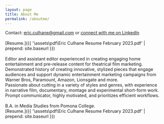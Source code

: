 ```yaml
---
layout: page
title: About Me
permalink: /aboutme/
---
```

<!-- 
Connect with me on LinkedIn.
[Resume.]({{ '\assets\pdf\Eric Culhane Assistant Editing Resume.pdf' | prepend: site.baseurl }}) -->



Contact: eric.culhane@gmail.com or <a href="https://www.linkedin.com/in/eric-culhane/">connect with me on LinkedIn</a> 
<br>
<br>
[Resume.]({{ '\assets\pdf\Eric Culhane Resume February 2023.pdf' | prepend: site.baseurl }})
<br>
<br>
Editor and assistant editor experienced in creating engaging home entertainment and pre-release content for theatrical film marketing. 
<br>Demonstrated history of creating innovative, stylized pieces that engage audiences and support dynamic entertainment marketing campaigns from Warner Bros, Paramount, Amazon, Lionsgate and more.
<br> Passionate about cutting in a variety of styles and genres, with experience in narrative film, documentary, montage and experimental short-form work. 
<br> Prompt communicator, highly motivated, and prioritizes efficient workflows.
<br>
<br>
B.A. in Media Studies from Pomona College.
<br>[Resume.]({{ '\assets\pdf\Eric Culhane Resume February 2023.pdf' | prepend: site.baseurl }})



